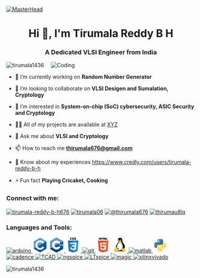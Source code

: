 [![MasterHead](https://camo.githubusercontent.com/26f9c8b7fadcba88f36850ef60d0fec83ea2a48807662d3ea9b010e4f05ef02e/68747470733a2f2f6d69726f2e6d656469756d2e636f6d2f6d61782f313430302f312a4f785437556a4977686b6c4b453864385346796f37672e676966)](https://github.com/Tirumala1436)
<h1 align="center">Hi 👋, I'm Tirumala Reddy B H</h1>
<h3 align="center">A Dedicated VLSI Engineer from India</h3>
<img align="right" alt="Coding" width="385" src="https://ik.imagekit.io/kvytj0hxj/Avaintern/courses/vlsi.png?updatedAt=1720341415374">
<p align="left"> <img src="https://komarev.com/ghpvc/?username=tirumala1436&label=Profile%20views&color=0e75b6&style=flat" alt="tirumala1436" /> </p>

- 🔭 I’m currently working on **Random Number Generator**

- 👯 I’m looking to collaborate on **VLSI Desigen and Sumalation, Cryptology**

- 🤝 I’m interested in **System-on-chip (SoC) cybersecurity, ASIC Security and Cryptology**

- 👨‍💻 All of my projects are available at [XYZ]([XYZ])

- 💬 Ask me about **VLSI and Cryptology**

- 📫 How to reach me **thirumala676@gmail.com**

- 📄 Know about my experiences https://www.credly.com/users/tirumala-reddy-b-h

- ⚡ Fun fact **Playing Cricaket, Cooking**

<h3 align="left">Connect with me:</h3>
<p align="left">
<a href="https://linkedin.com/in/tirumala-reddy-b-h" target="blank"><img align="center" src="https://raw.githubusercontent.com/rahuldkjain/github-profile-readme-generator/master/src/images/icons/Social/linked-in-alt.svg" alt="tirumala-reddy-b-h676" height="30" width="40" /></a>
<a href="https://instagram.com/tirumala06" target="blank"><img align="center" src="https://raw.githubusercontent.com/rahuldkjain/github-profile-readme-generator/master/src/images/icons/Social/instagram.svg" alt="tirumala06" height="30" width="40" /></a>
<a href="https://www.hackerearth.com/@thirumala676" target="blank"><img align="center" src="https://raw.githubusercontent.com/rahuldkjain/github-profile-readme-generator/master/src/images/icons/Social/hackerearth.svg" alt="@thirumala676" height="30" width="40" /></a>
<a href="https://auth.geeksforgeeks.org/user/thirumau8lq" target="blank"><img align="center" src="https://raw.githubusercontent.com/rahuldkjain/github-profile-readme-generator/master/src/images/icons/Social/geeks-for-geeks.svg" alt="thirumau8lq" height="30" width="40" /></a>
</p>

<h3 align="left">Languages and Tools:</h3>
<p align="left"> <a href="https://www.arduino.cc/" target="_blank" rel="noreferrer"> <img src="https://cdn.worldvectorlogo.com/logos/arduino-1.svg" alt="arduino" width="40" height="40"/> </a> <a href="https://www.cprogramming.com/" target="_blank" rel="noreferrer"> <img src="https://raw.githubusercontent.com/devicons/devicon/master/icons/c/c-original.svg" alt="c" width="40" height="40"/> </a> <a href="https://www.w3schools.com/cpp/" target="_blank" rel="noreferrer"> <img src="https://raw.githubusercontent.com/devicons/devicon/master/icons/cplusplus/cplusplus-original.svg" alt="cplusplus" width="40" height="40"/> </a> <a href="https://www.w3schools.com/css/" target="_blank" rel="noreferrer"> <img src="https://raw.githubusercontent.com/devicons/devicon/master/icons/css3/css3-original-wordmark.svg" alt="css3" width="40" height="40"/> </a> <a href="https://git-scm.com/" target="_blank" rel="noreferrer"> <img src="https://www.vectorlogo.zone/logos/git-scm/git-scm-icon.svg" alt="git" width="40" height="40"/> </a> <a href="https://www.w3.org/html/" target="_blank" rel="noreferrer"> <img src="https://raw.githubusercontent.com/devicons/devicon/master/icons/html5/html5-original-wordmark.svg" alt="html5" width="40" height="40"/> </a> <a href="https://www.linux.org/" target="_blank" rel="noreferrer"> <img src="https://raw.githubusercontent.com/devicons/devicon/master/icons/linux/linux-original.svg" alt="linux" width="40" height="40"/> </a> <a href="https://www.mathworks.com/" target="_blank" rel="noreferrer"> <img src="https://upload.wikimedia.org/wikipedia/commons/2/21/Matlab_Logo.png" alt="matlab" width="40" height="40"/> </a> <a href="https://www.python.org" target="_blank" rel="noreferrer"> <img src="https://raw.githubusercontent.com/devicons/devicon/master/icons/python/python-original.svg" alt="python" width="40" height="40"/> </a> 
<a href="https://www.cadence.com/en_US/home.html" target="_blank" rel="noreferrer"> <img src="https://www.edge-ai-vision.com/wp-content/uploads/2020/01/logo_cadence-1536x768.png" alt="cadence" width="40" height="40"/> </a><a href="https://www.synopsys.com/manufacturing/tcad.html" target="_blank" rel="noreferrer"> <img src="https://encrypted-tbn0.gstatic.com/images?q=tbn:ANd9GcR7gZu-nKnVBFjCtERrDncBRiRJOype9tCZWQ&s" alt="TCAD" width="40" height="40"/> </a><a href="https://ngspice.sourceforge.io/" target="_blank" rel="noreferrer"> <img src="https://upload.wikimedia.org/wikipedia/commons/a/ad/Ngspice_logo.jpg" alt="ngspice" width="40" height="40"/> </a><a href="https://www.analog.com/en/resources/design-tools-and-calculators/ltspice-simulator.html" target="_blank" rel="noreferrer"> <img src="https://pbs.twimg.com/profile_images/839168408490913792/ukNPeWwa_400x400.jpg" alt="LTspice" width="40" height="40"/> </a><a href="http://opencircuitdesign.com/magic/" target="_blank" rel="noreferrer"> <img src="https://encrypted-tbn0.gstatic.com/images?q=tbn:ANd9GcTfx4xPeD3R9CVlEk6xX7bemNPeRRQLNTUIEg&s" alt="magic" width="40" height="40"/> </a><a href="https://www.amd.com/en/products/software/adaptive-socs-and-fpgas/vivado.html" target="_blank" rel="noreferrer"> <img src="https://encrypted-tbn0.gstatic.com/images?q=tbn:ANd9GcRLu5DziVxg5QETRJKmw3O-bp7IIaA3WctjB7OY8lQjjMKGuUcwDYuXEWOGCepq-8CVuck&usqp=CAU" alt="xilinxvivado" width="40" height="40"/> </a></p>

<p><img align="center" src="https://github-readme-stats.vercel.app/api/top-langs?username=tirumala1436&show_icons=true&locale=en&layout=compact" alt="tirumala1436" /></p>
